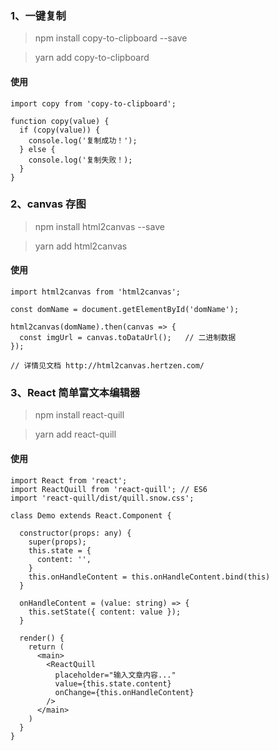 ### 1、一键复制

> npm install copy-to-clipboard --save  

> yarn add copy-to-clipboard

#### 使用

```
import copy from 'copy-to-clipboard';

function copy(value) {
  if (copy(value)) {
    console.log('复制成功！');
  } else {
    console.log('复制失败！);
  }
}

```

### 2、canvas 存图

> npm install html2canvas --save

> yarn add html2canvas

#### 使用

```
import html2canvas from 'html2canvas';

const domName = document.getElementById('domName');

html2canvas(domName).then(canvas => {
  const imgUrl = canvas.toDataUrl();   // 二进制数据
});

// 详情见文档 http://html2canvas.hertzen.com/
```

### 3、React 简单富文本编辑器

> npm install react-quill

> yarn add react-quill

#### 使用
```
import React from 'react';
import ReactQuill from 'react-quill'; // ES6
import 'react-quill/dist/quill.snow.css';

class Demo extends React.Component {

  constructor(props: any) {
    super(props);
    this.state = {
      content: '',
    }
    this.onHandleContent = this.onHandleContent.bind(this)
  }

  onHandleContent = (value: string) => {
    this.setState({ content: value });
  }

  render() {
    return (
      <main>
        <ReactQuill
          placeholder="输入文章内容..."
          value={this.state.content}
          onChange={this.onHandleContent}
        />
      </main>
    )
  }
}
```